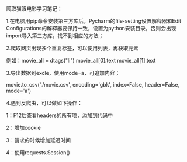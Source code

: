 爬取猫眼电影学习笔记：

1.在电脑用pip命令安装第三方库后，Pycharm的file-setting设置解释器和Edit Configurations的解释器要保持一致，设置为python安装目录，否则会出现import导入第三方库，找不到相应的方法；

2.爬取网页出现多个重复标签，可以使用列表，再获取元素
  
  例如：movie_all = dtags("li")
        movie_all[0].text
        movie_all[1].text
      
3.导出数据到excle，使用mode=a，可追加内容；
  
  movie.to_csv('./movie.csv', encoding='gbk', index=False, header=False, mode='a')
  
4.遇到反爬虫，可以做如下操作：
  
   1：F12后查看headers的所有项，添加到代码中
   
   2：增加cookie
   
   3：请求的时候增加延迟时间
   
   4：使用requests.Session()
